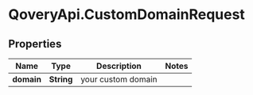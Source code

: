 # QoveryApi.CustomDomainRequest

## Properties

Name | Type | Description | Notes
------------ | ------------- | ------------- | -------------
**domain** | **String** | your custom domain | 


